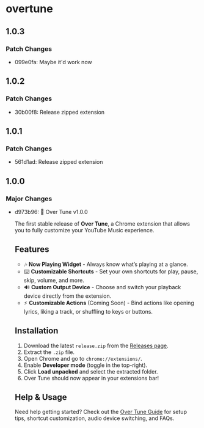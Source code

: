 # overtune

## 1.0.3

### Patch Changes

- 099e0fa: Maybe it'd work now

## 1.0.2

### Patch Changes

- 30b00f8: Release zipped extension

## 1.0.1

### Patch Changes

- 561d1ad: Release zipped extension

## 1.0.0

### Major Changes

- d973b96: 🚀 Over Tune v1.0.0

  The first stable release of **Over Tune**, a Chrome extension that allows you to fully customize your YouTube Music experience.

  ## Features
  - 🎶 **Now Playing Widget** - Always know what’s playing at a glance.
  - ⌨️ **Customizable Shortcuts** - Set your own shortcuts for play, pause, skip, volume, and more.
  - 🔊 **Custom Output Device** - Choose and switch your playback device directly from the extension.
  - ⚡ **Customizable Actions** (Coming Soon) - Bind actions like opening lyrics, liking a track, or shuffling to keys or buttons.

  ## Installation
  1. Download the latest `release.zip` from the [Releases page](https://github.com/kyng-cytro/over-tune/releases).
  2. Extract the `.zip` file.
  3. Open Chrome and go to `chrome://extensions/`.
  4. Enable **Developer mode** (toggle in the top-right).
  5. Click **Load unpacked** and select the extracted folder.
  6. Over Tune should now appear in your extensions bar!

  ## Help & Usage

  Need help getting started?
  Check out the [Over Tune Guide](./GUIDE.md) for setup tips, shortcut customization, audio device switching, and FAQs.
